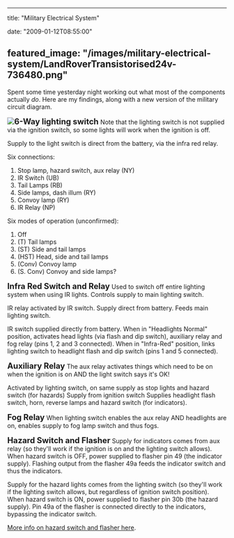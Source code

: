 
---
title: "Military Electrical System"

date: "2009-01-12T08:55:00"

featured_image: "/images/military-electrical-system/LandRoverTransistorised24v-736480.png"
---


Spent some time yesterday night working out what most of the components actually <span style="font-style: italic;">do</span>.  Here are my findings, along with a new version of the military circuit diagram.

<a href="http://danandtheduke.co.uk/uploaded_images/LandRoverTransistorised24v-736485.png"><img src="/images/military-electrical-system/LandRoverTransistorised24v-736480.png"/></a><span style="font-weight: bold;font-size:130%;" >6-Way lighting switch</span>
Note that the lighting switch is not supplied via the ignition switch, so some lights will work when the ignition is off.

Supply to the light switch is direct from the battery, via the infra red relay.

Six connections:
1. Stop lamp, hazard switch, aux relay (NY)
2. IR Switch (UB)
3. Tail Lamps (RB)
4. Side lamps, dash illum (RY)
5. Convoy lamp (RY)
6. IR Relay (NP)

Six modes of operation (unconfirmed):
1. Off
2. (T) Tail lamps
3. (ST) Side and tail lamps
4. (HST) Head, side and tail lamps
5. (Conv) Convoy lamp
6. (S. Conv) Convoy and side lamps?

<span style="font-weight: bold;font-size:130%;" >Infra Red Switch and Relay</span>
Used to switch off entire lighting system when using IR lights.  Controls supply to main lighting switch.

IR relay activated by IR switch.  Supply direct from battery.  Feeds main lighting switch.

IR switch supplied directly from battery.  When in "Headlights Normal" position, activates head lights (via flash and dip switch), auxiliary relay and fog relay (pins 1, 2 and 3 connected).  When in "Infra-Red" position, links lighting switch to headlight flash and dip switch (pins 1 and 5 connected).

<span style="font-weight: bold;font-size:130%;" >Auxiliary Relay</span>
The aux relay activates things which need to be on when the ignition is on AND the light switch says it's OK!

Activated by lighting switch, on same supply as stop lights and hazard switch (for hazards)
Supply from ignition switch
Supplies headlight flash switch, horn, reverse lamps and hazard switch (for indicators).

<span style="font-weight: bold;font-size:130%;" >Fog Relay</span>
When lighting switch enables the aux relay AND headlights are on, enables supply to fog lamp switch and thus fogs.

<span style="font-weight: bold;font-size:130%;" >Hazard Switch and Flasher</span>
Supply for indicators comes from aux relay (so they'll work if the ignition is on and the lighting switch allows).
When hazard switch is OFF, power supplied to flasher pin 49 (the indicator supply).
Flashing output from the flasher 49a feeds the indicator switch and thus the indicators.

Supply for the hazard lights comes from the lighting switch (so they'll work if the lighting switch allows, but regardless of ignition switch position).
When hazard switch is ON, power supplied to flasher pin 30b (the hazard supply).  Pin 49a of the flasher is connected directly to the indicators, bypassing the indicator switch.

<a href="http://www.lrforum.com/forum/index.php?showtopic=30584&view=findpost&p=291850">More info on hazard switch and flasher here</a>.